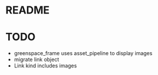 # README

# TODO
* greenspace_frame uses asset_pipeline to display images
* migrate link object
* Link kind includes images
